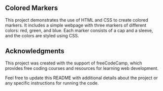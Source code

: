 ## Colored Markers
This project demonstrates the use of HTML and CSS to create colored markers. It includes a simple webpage with three markers of different colors: red, green, and blue. Each marker consists of a cap and a sleeve, and the colors are styled using CSS.


## Acknowledgments
This project was created with the support of freeCodeCamp, which provides free coding courses and resources for learning web development.

Feel free to update this README with additional details about the project or any specific instructions for running the code.




